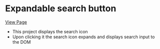 # Expandable search button

[View Page](https://amrdesai.github.io/expandable-search-button/)

- This project displays the search icon
- Upon clicking it the search icon expands and displays search input to the DOM
